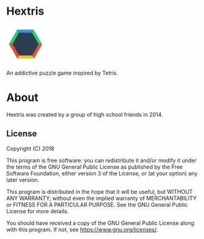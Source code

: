 Hextris
==========

<img src="images/twitter-opengraph.png" width="100px"><br>

An addictive puzzle game inspired by Tetris. 

# About
Hextris was created by a group of high school friends in 2014.

## License
Copyright (C) 2018

This program is free software: you can redistribute it and/or modify
it under the terms of the GNU General Public License as published by
the Free Software Foundation, either version 3 of the License, or
(at your option) any later version.

This program is distributed in the hope that it will be useful,
but WITHOUT ANY WARRANTY; without even the implied warranty of
MERCHANTABILITY or FITNESS FOR A PARTICULAR PURPOSE.  See the
GNU General Public License for more details.

You should have received a copy of the GNU General Public License
along with this program.  If not, see <https://www.gnu.org/licenses/>.
